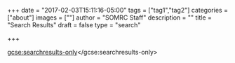 +++
date = "2017-02-03T15:11:16-05:00"
tags = ["tag1","tag2"]
categories = ["about"]
images = [""]
author = "SOMRC Staff"
description = ""
title = "Search Results"
draft = false
type = "search"

+++

<script>
  (function() {
    var cx = '009070394138504404541:6d4gc6cb7oi';
    var gcse = document.createElement('script');
    gcse.type = 'text/javascript';
    gcse.async = true;
    gcse.src = 'https://cse.google.com/cse.js?cx=' + cx;
    var s = document.getElementsByTagName('script')[0];
    s.parentNode.insertBefore(gcse, s);
  })();
</script>
<gcse:searchresults-only></gcse:searchresults-only>
